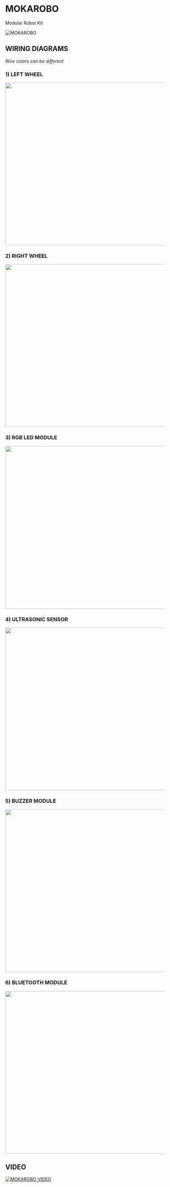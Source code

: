 # MOKAROBO
 Modular Robot Kit
 
 ![MOKAROBO](/images/icon512.jpg)

## WIRING DIAGRAMS

*Wire colors can be different*

### 1) LEFT WHEEL
 
 <img src="/images/Left_Wheel_bb.jpg" width="512px"/>
 
 ### 2) RIGHT WHEEL
 
 <img src="/images/Right_Wheel_bb.jpg" width="512px"/>
 
 ### 3) RGB LED MODULE
 
 <img src="/images/RGB_Led_Module_bb.jpg" width="512px"/>
 
 ### 4) ULTRASONIC SENSOR
 
 <img src="/images/Ultrasonic_Sensor_bb.jpg" width="512px"/>
 
 ### 5) BUZZER MODULE
 
 <img src="/images/Buzzer_Module_bb.jpg" width="512px"/>
 
  ### 6) BLUETOOTH MODULE
 
 <img src="/images/Bluetooth_Module_bb.jpg" width="512px"/>
 
 ## VIDEO
 
 [![MOKAROBO VIDEO](https://img.youtube.com/vi/FXuOdjHxScg/0.jpg)](https://www.youtube.com/watch?v=FXuOdjHxScg)
